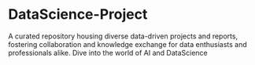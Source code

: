 # DataScience-Project
A curated repository housing diverse data-driven projects and reports, fostering collaboration and knowledge exchange for data enthusiasts and professionals alike.
Dive into the world of AI and DataScience 
